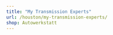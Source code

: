 ```yaml
---
title: "My Transmission Experts"
url: /houston/my-transmission-experts/
shop: Autowerkstatt
---
```

